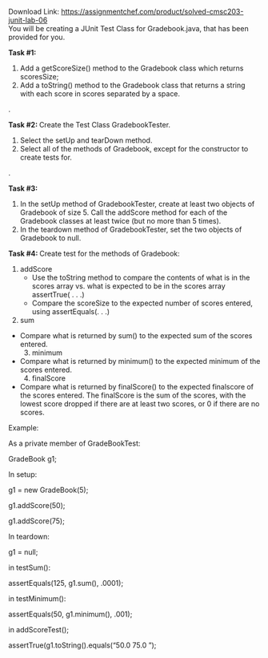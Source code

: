 Download Link: https://assignmentchef.com/product/solved-cmsc203-junit-lab-06
<br>
You will be creating a JUnit Test Class for Gradebook.java, that has been provided for you.

<strong>Task #1:</strong>

<ol>

 <li>Add a getScoreSize() method to the Gradebook class which returns scoresSize;</li>

 <li>Add a toString() method to the Gradebook class that returns a string with each score in scores separated by a space.</li>

</ol>




.

<strong>Task #2:  </strong>Create the Test Class GradebookTester.

<ol>

 <li>Select the setUp and tearDown method.</li>

 <li>Select all of the methods of Gradebook, except for the constructor to create tests for.</li>

</ol>




.

<strong>Task #3:</strong>

<ol>

 <li>In the setUp method of GradebookTester, create at least two objects of Gradebook of size 5. Call the addScore method for each of the Gradebook classes at least twice (but no more than 5 times).</li>

 <li>In the teardown method of GradebookTester, set the two objects of Gradebook to null.</li>

</ol>




<strong>Task #4:  </strong>Create test for the methods of Gradebook:

<ol>

 <li>addScore

  <ul>

   <li>Use the toString method to compare the contents of what is in the scores array vs. what is expected to be in the scores array assertTrue( . . .)</li>

   <li>Compare the scoreSize to the expected number of scores entered, using assertEquals(. . .)</li>

  </ul></li>

 <li>sum</li>

</ol>

<ul>

 <li>Compare what is returned by sum() to the expected sum of the scores entered.

  <ol start="3">

   <li>minimum</li>

  </ol></li>

 <li>Compare what is returned by minimum() to the expected minimum of the scores entered.

  <ol start="4">

   <li>finalScore</li>

  </ol></li>

 <li>Compare what is returned by finalScore() to the expected finalscore of the scores entered. The finalScore is the sum of the scores, with the lowest score dropped if there are at least two scores, or 0 if there are no scores.</li>

</ul>







Example:




As a private member of GradeBookTest:

GradeBook g1;




In setup:

g1 = new GradeBook(5);

g1.addScore(50);

g1.addScore(75);




In teardown:

g1 = null;




in testSum():

assertEquals(125, g1.sum(), .0001);




in testMinimum():

assertEquals(50, g1.minimum(), .001);




in addScoreTest();

assertTrue(g1.toString().equals(“50.0 75.0 ”);





